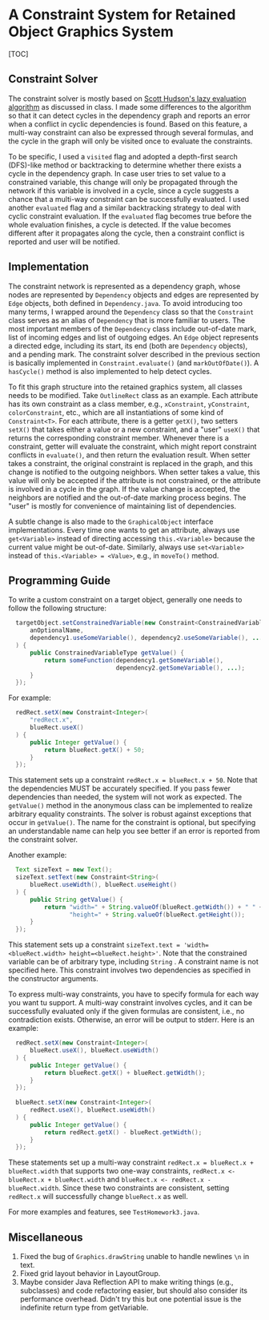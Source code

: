 # A Constraint System for Retained Object Graphics System

[TOC]

## Constraint Solver

The constraint solver is mostly based on [Scott Hudson's lazy evaluation algorithm](https://dl.acm.org/doi/10.1145/117009.117012) as discussed in class. I made some differences to the algorithm so that it can detect cycles in the dependency graph and reports an error when a conflict in cyclic dependencies is found. Based on this feature, a multi-way constraint can also be expressed through several formulas, and the cycle in the graph will only be visited once to evaluate the constraints.

To be specific, I used a `visited` flag and adopted a depth-first search (DFS)-like method or backtracking to determine whether there exists a cycle in the dependency graph. In case user tries to set value to a constrained variable, this change will only be propagated through the network if this variable is involved in a cycle, since a cycle suggests a chance that a multi-way constraint can be successfully evaluated. I used another `evaluated` flag and a similar backtracking strategy to deal with cyclic constraint evaluation. If the `evaluated` flag becomes true before the whole evaluation finishes, a cycle is detected. If the value becomes different after it propagates along the cycle, then a constraint conflict is reported and user will be notified.

## Implementation

The constraint network is represented as a dependency graph, whose nodes are represented by `Dependency` objects and edges are represented by `Edge` objects, both defined in `Dependency.java`. To avoid introducing too many terms, I wrapped around the `Dependency` class so that the `Constraint` class serves as an alias of `Dependency` that is more familiar to users. The most important members of the `Dependency` class include out-of-date mark, list of incoming edges and list of outgoing edges. An `Edge` object represents a directed edge, including its start, its end (both are `Dependency` objects), and a pending mark. The constraint solver described in the previous section is basically implemented in `Constraint.evaluate()` (and `markOutOfDate()`). A `hasCycle()` method is also implemented to help detect cycles.

To fit this graph structure into the retained graphics system, all classes needs to be modified. Take `OutlineRect` class as an example. Each attribute has its own constraint as a class member, e.g., `xConstraint`, `yConstraint`, `colorConstraint`, etc., which are all instantiations of some kind of `Constraint<T>`. For each attribute, there is a getter `getX()`, two setters `setX()` that takes either a value or a new constraint, and a "user" `useX()` that returns the corresponding constraint member. Whenever there is a constraint, getter will evaluate the constraint, which might report constraint conflicts in `evaluate()`, and then return the evaluation result. When setter takes a constraint, the original constraint is replaced in the graph, and this change is notified to the outgoing neighbors. When setter takes a value, this value will only be accepted if the attribute is not constrained, or the attribute is involved in a cycle in the graph. If the value change is accepted, the neighbors are notified and the out-of-date marking process begins. The "user" is mostly for convenience of maintaining list of dependencies.

A subtle change is also made to the `GraphicalObject` interface implementations. Every time one wants to get an attribute, always use `get<Variable>` instead of directing accessing `this.<Variable>` because the current value might be out-of-date. Similarly, always use `set<Variable>` instead of `this.<Variable> = <Value>`, e.g., in `moveTo()` method.

## Programming Guide

To write a custom constraint on a target object, generally one needs to follow the following structure:

```java
  targetObject.setConstrainedVariable(new Constraint<ConstrainedVariableType>(
      anOptionalName,
      dependency1.useSomeVariable(), dependency2.useSomeVariable(), ...
  ) {
      public ConstrainedVariableType getValue() {
          return someFunction(dependency1.getSomeVariable(),
                              dependency2.getSomeVariable(), ...);
      }
  });
```

For example:

```java
  redRect.setX(new Constraint<Integer>(
      "redRect.x",
      blueRect.useX()
  ) {
      public Integer getValue() {
          return blueRect.getX() + 50;
      }
  });
```

This statement sets up a constraint `redRect.x = blueRect.x + 50`. Note that the dependencies MUST be accurately specified. If you pass fewer dependencies than needed, the system will not work as expected. The `getValue()` method in the anonymous class can be implemented to realize arbitrary equality constraints. The solver is robust against exceptions that occur in `getValue()`. The name for the constraint is optional, but specifying an understandable name can help you see better if an error is reported from the constraint solver.

Another example:

```java
  Text sizeText = new Text();
  sizeText.setText(new Constraint<String>(
      blueRect.useWidth(), blueRect.useHeight()
  ) {
      public String getValue() {
          return "width=" + String.valueOf(blueRect.getWidth()) + " " +
                 "height=" + String.valueOf(blueRect.getHeight());
      }
  });
```

This statement sets up a constraint `sizeText.text = 'width=<blueRect.width> height=<blueRect.height>'`. Note that the constrained variable can be of arbitrary type, including `String` . A constraint name is not specified here. This constraint involves two dependencies as specified in the constructor arguments.

To express multi-way constraints, you have to specify formula for each way you want tu support. A multi-way constraint involves cycles, and it can be successfully evaluated only if the given formulas are consistent, i.e., no contradiction exists. Otherwise, an error will be output to stderr. Here is an example:

```java
  redRect.setX(new Constraint<Integer>(
      blueRect.useX(), blueRect.useWidth()
  ) {
      public Integer getValue() {
          return blueRect.getX() + blueRect.getWidth();
      }
  });
  
  blueRect.setX(new Constraint<Integer>(
      redRect.useX(), blueRect.useWidth()
  ) {
      public Integer getValue() {
          return redRect.getX() - blueRect.getWidth();
      }
  });
```

These statements set up a multi-way constraint `redRect.x = blueRect.x + blueRect.width` that supports two one-way constraints, `redRect.x <- blueRect.x + blueRect.width` and `blueRect.x <- redRect.x - blueRect.width`. Since these two constraints are consistent, setting `redRect.x` will successfully change `blueRect.x` as well.

For more examples and features, see `TestHomework3.java`.

## Miscellaneous

1. Fixed the bug of `Graphics.drawString` unable to handle newlines `\n` in text.
2. Fixed grid layout behavior in LayoutGroup.
3. Maybe consider Java Reflection API to make writing things (e.g., subclasses) and code refactoring easier, but should also consider its performance overhead. Didn't try this but one potential issue is the indefinite return type from getVariable.
